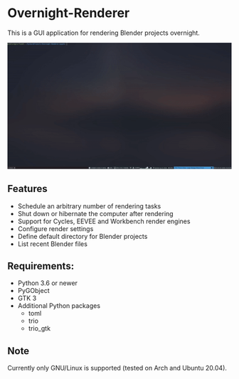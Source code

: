 # Overnight-Renderer
This is a GUI application for rendering Blender projects overnight.

![Demonstration](demo.gif)

## Features
- Schedule an arbitrary number of rendering tasks
- Shut down or hibernate the computer after rendering
- Support for Cycles, EEVEE and Workbench render engines
- Configure render settings
- Define default directory for Blender projects
- List recent Blender files

## Requirements:
- Python 3.6 or newer
- PyGObject
- GTK 3
- Additional Python packages
  - toml
  - trio
  - trio_gtk

## Note
Currently only GNU/Linux is supported (tested on Arch and Ubuntu 20.04).
